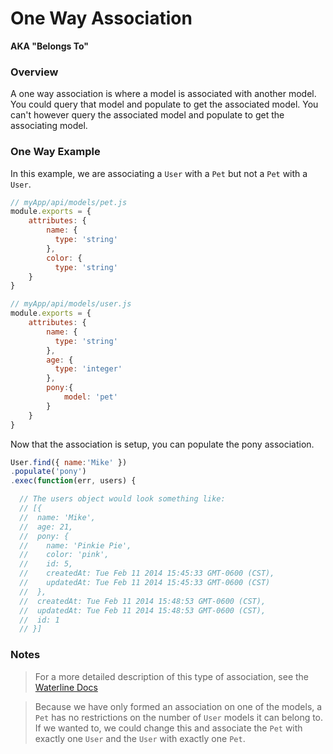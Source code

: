 # One Way Association

**AKA "Belongs To"**

### Overview

A one way association is where a model is associated with another model.  You could query that model and populate to get the associated model.  You can't however query the associated model and populate to get the associating model.

### One Way Example

In this example, we are associating a `User` with a `Pet` but not a `Pet` with a `User`.

```javascript
// myApp/api/models/pet.js
module.exports = {
	attributes: {
		name: {
		  type: 'string'
		},
		color: {
		  type: 'string'
	}
}
```

```javascript
// myApp/api/models/user.js
module.exports = {
	attributes: {
		name: {
		  type: 'string'
		},
		age: {
		  type: 'integer'
		},
		pony:{
			model: 'pet'
		}
	}
}

```

Now that the association is setup, you can populate the pony association.

```javascript
User.find({ name:'Mike' })
.populate('pony')
.exec(function(err, users) {

  // The users object would look something like:
  // [{ 
  //  name: 'Mike',
  //  age: 21,
  //  pony: { 
  //    name: 'Pinkie Pie',
  //    color: 'pink',
  //    id: 5,
  //    createdAt: Tue Feb 11 2014 15:45:33 GMT-0600 (CST),
  //    updatedAt: Tue Feb 11 2014 15:45:33 GMT-0600 (CST) 
  //  },
  //  createdAt: Tue Feb 11 2014 15:48:53 GMT-0600 (CST),
  //  updatedAt: Tue Feb 11 2014 15:48:53 GMT-0600 (CST),
  //  id: 1 
  // }]
```
### Notes
> For a more detailed description of this type of association, see the [Waterline Docs](https://github.com/balderdashy/waterline-docs/blob/master/models/associations/associations.md)


> Because we have only formed an association on one of the models, a `Pet` has no restrictions on the number of `User` models it can belong to. If we wanted to, we could change this and associate the `Pet` with exactly one `User` and the `User` with exactly one `Pet`.


<docmeta name="displayName" value="One Way Association">

